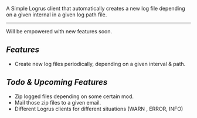 A Simple Logrus client that automatically creates a new log file depending on a given internal in a given log path file.

------------


Will be empowered with new features soon.

## *Features*
- Create new log files periodically, depending on a given interval & path.

## *Todo & Upcoming Features*
- Zip logged files depending on some certain mod.
- Mail those zip files to a given email.
- Different Logrus clients for different situations (WARN , ERROR, INFO)


